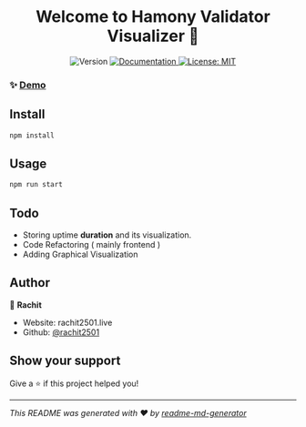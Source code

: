 <h1 align="center">Welcome to Hamony Validator Visualizer 👋</h1>
<div align="center">
<p>
  <img alt="Version" src="https://img.shields.io/badge/version-1-blue.svg?cacheSeconds=2592000" />
  <a href="github" target="_blank">
    <img alt="Documentation" src="https://img.shields.io/badge/documentation-yes-brightgreen.svg" />
  </a>
  <a href="#" target="_blank">
    <img alt="License: MIT" src="https://img.shields.io/badge/License-MIT-yellow.svg" />
  </a>
</p>
</div>

### ✨ [Demo](github)

## Install

```sh
npm install
```

## Usage

```sh
npm run start
```

## Todo

- Storing uptime **duration** and its visualization.
- Code Refactoring ( mainly frontend )
- Adding Graphical Visualization

## Author

👤 **Rachit**

- Website: rachit2501.live
- Github: [@rachit2501](https://github.com/rachit2501)

## Show your support

Give a ⭐️ if this project helped you!

---

_This README was generated with ❤️ by [readme-md-generator](https://github.com/kefranabg/readme-md-generator)_

